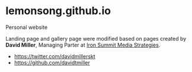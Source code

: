 # lemonsong.github.io
Personal website


Landing page and gallery page were modified based on pages created by **David Miller**, Managing Parter at [Iron Summit Media Strategies](http://www.ironsummitmedia.com/).

* https://twitter.com/davidmillerskt
* https://github.com/davidtmiller
